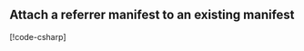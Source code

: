 
## Attach a referrer manifest to an existing manifest

[!code-csharp[](../../tests/OrasProject.Oras.Tests/examples/AttachReferrer.cs#Usage)]

